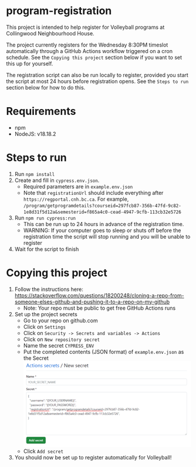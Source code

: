 # program-registration

This project is intended to help register for Volleyball programs at Collingwood Neighbourhood House.

The project currently registers for the Wednesday 8:30PM timeslot automatically through a GitHub Actions workflow triggered on a cron schedule. See the `Copying this project` section below if you want to set this up for yourself.

The registration script can also be run locally to register, provided you start the script at most 24 hours before registration opens. See the `Steps to run` section below for how to do this.

# Requirements

- npm
- NodeJS: v18.18.2

# Steps to run

1. Run `npm install`
2. Create and fill in `cypress.env.json`.
   - Required parameters are in `example.env.json`
   - Note that `registrationUrl` should include everything after `https://regportal.cnh.bc.ca`. For example, `/program/getprogramdetails?courseid=297fcb87-356b-47fd-9c82-1e8d31f5d12a&semesterid=f865a4c0-cead-4947-9cfb-113cb32e5726`
3. Run `npm run cypress:run`
   - This can be run up to 24 hours in advance of the registration time.
   - WARNING: If your computer goes to sleep or shuts off before the registration time the script will stop running and you will be unable to register
4. Wait for the script to finish

# Copying this project

1. Follow the instructions here: https://stackoverflow.com/questions/18200248/cloning-a-repo-from-someone-elses-github-and-pushing-it-to-a-repo-on-my-github
   - Note: Your repo must be public to get free GitHub Actions runs
2. Set up the project secrets
   - Go to your repo on github.com
   - Click on `Settings`
   - Click on `Security -> Secrets and variables -> Actions`
   - Click on `New repository secret`
   - Name the secret `CYPRESS_ENV`
   - Put the completed contents (JSON format) of `example.env.json` as the Secret
     ![Alt text](/addSecretExample.png?raw=true)
   - Click `Add secret`
3. You should now be set up to register automatically for Volleyball!
